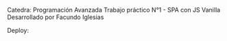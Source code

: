 Catedra: Programación Avanzada
Trabajo práctico N°1 - SPA con JS Vanilla
Desarrollado por Facundo Iglesias

Deploy:
